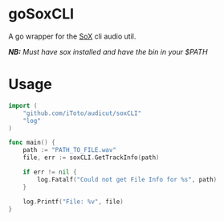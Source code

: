 # goSoxCLI

A go wrapper for the [SoX](http://sox.sourceforge.net) cli audio util.

***NB:*** *Must have sox installed and have the bin in your $PATH*

# Usage
```go
import (
	"github.com/iToto/audicut/soxCLI"
	"log"
)

func main() {
	path := "PATH_TO_FILE.wav"
	file, err := soxCLI.GetTrackInfo(path)

	if err != nil {
		log.Fatalf("Could not get File Info for %s", path)
	}

	log.Printf("File: %v", file)
}

```
